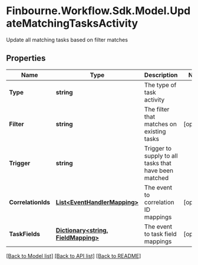 # Finbourne.Workflow.Sdk.Model.UpdateMatchingTasksActivity
Update all matching tasks based on filter matches

## Properties

Name | Type | Description | Notes
------------ | ------------- | ------------- | -------------
**Type** | **string** | The type of task activity | 
**Filter** | **string** | The filter that matches on existing tasks | [optional] 
**Trigger** | **string** | Trigger to supply to all tasks that have been matched | 
**CorrelationIds** | [**List&lt;EventHandlerMapping&gt;**](EventHandlerMapping.md) | The event to correlation ID mappings | [optional] 
**TaskFields** | [**Dictionary&lt;string, FieldMapping&gt;**](FieldMapping.md) | The event to task field mappings | [optional] 

[[Back to Model list]](../README.md#documentation-for-models) [[Back to API list]](../README.md#documentation-for-api-endpoints) [[Back to README]](../README.md)

